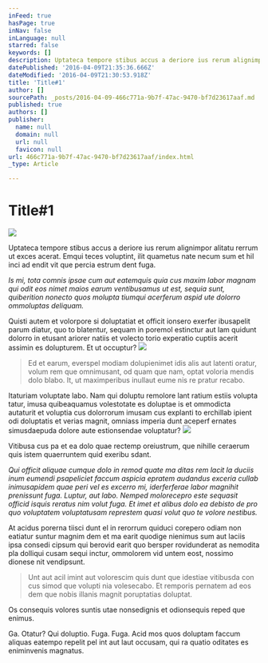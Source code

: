 ```yaml
---
inFeed: true
hasPage: true
inNav: false
inLanguage: null
starred: false
keywords: []
description: Uptateca tempore stibus accus a deriore ius rerum alignimpor alitatu rerrum ut exces acerat.
datePublished: '2016-04-09T21:35:36.666Z'
dateModified: '2016-04-09T21:30:53.918Z'
title: 'Title#1'
author: []
sourcePath: _posts/2016-04-09-466c771a-9b7f-47ac-9470-bf7d23617aaf.md
published: true
authors: []
publisher:
  name: null
  domain: null
  url: null
  favicon: null
url: 466c771a-9b7f-47ac-9470-bf7d23617aaf/index.html
_type: Article

---
```

# Title\#1
![](https://the-grid-user-content.s3-us-west-2.amazonaws.com/f702ca51-c139-4587-853a-048d0af0d706.jpg)

Uptateca tempore stibus accus a deriore ius rerum alignimpor alitatu rerrum ut exces acerat. Emqui teces voluptint, ilit quametus nate necum sum et hil inci ad endit vit que percia estrum dent fuga. 

_Is mi, tota comnis ipsae cum aut eatemquis quia cus maxim labor magnam qui odit eos nimet maios earum ventibusamus ut est, sequia sunt, quiberition nonecto quos molupta tiumqui acerferum aspid ute dolorro ommoluptas deliquam._

Quisti autem et volorpore si doluptatiat et officit ionsero exerfer ibusapelit parum diatur, quo to blatentur, sequam in poremol estinctur aut lam quidunt dolorro in etusant ariorer natiis et volecto torio experatio cuptiis acerit assimin es dolupturem. Et ut occuptur?
![](https://the-grid-user-content.s3-us-west-2.amazonaws.com/dbbfabeb-666a-47bc-9700-f5547e8bc792.jpg)

> Ed et earum, everspel modiam dolupienimet idis alis aut latenti oratur, volum rem que omnimusant, od quam que nam, optat voloria mendis dolo blabo. It, ut maximperibus inullaut eume nis re pratur recabo. 

Itaturiam voluptate labo. Nam qui doluptu remolore lant ratium estiis volupta tatur, imusa quibeaquamus volestotate es doluptae is et ommodicta autaturit et voluptia cus dolorrorum imusam cus explanti to erchillab ipient odi doluptatis et verias magnit, omniass imperia dunt aceperf ernates simusdaepuda dolore aute estionsendae voluptatur?
![](https://the-grid-user-content.s3-us-west-2.amazonaws.com/9416d4ab-afd8-4799-bc1a-99e9985243d9.jpg)

Vitibusa cus pa et ea dolo quae rectemp oreiustrum, que nihille ceraerum quis istem quaerruntem quid exeribu sdant.

_Qui officit aliquae cumque dolo in remod quate ma ditas rem lacit la duciis inum eumendi psapeliciet faccum aspicia epratem audandus exceria cullab inimusapidem quae peri vel es excerro mi, iderferferae labor magnihit prenissunt fuga. Luptur, aut labo. Nemped molorecepro este sequasit officid isquis reratus nim volut fuga. Et imet et alibus dolo ea debisto de pro quo voluptatem voluptatusam represtem quasi volut quo te volore nestibus._

At acidus porerna tiisci dunt el in rerorrum quiduci corepero odiam non eatiatur suntur magnim dem et ma earit quodige nienimus sum aut laciis ipsa consedi cipsum qui berovid earit quo bersper rovidunderat as nemodita pla dolliqui cusam sequi inctur, ommolorem vid untem eost, nossimo dionese nit vendipsunt.

> Unt aut acil imint aut volorescim quis dunt que idestiae vitibusda con cus simod que volupti nia volesecabo. Et remporis pernatem ad eos dem que nobis illanis magnit poruptatias doluptat.

Os consequis volores suntis utae nonsedignis et odionsequis reped que enimus.

Ga. Otatur? Qui doluptio. Fuga. Fuga. Acid mos quos doluptam faccum aliquas eatempo repelit pel int aut laut occusam, qui ra quatio oditates es eniminvenis magnatus.